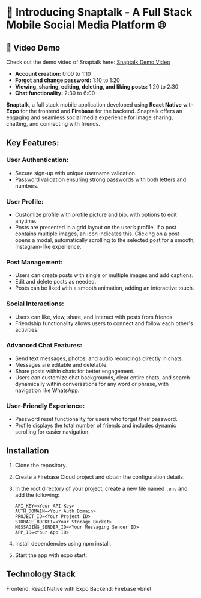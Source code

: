 # 🚀 Introducing Snaptalk - A Full Stack Mobile Social Media Platform 🌐

## 🎥 Video Demo

Check out the demo video of Snaptalk here: [Snaptalk Demo Video](https://drive.google.com/file/d/1e7g5r6jxirRMa-fJsM7MMqtEmFvmwL2f/view)

- **Account creation:** 0:00 to 1:10
- **Forgot and change password:** 1:10 to 1:20
- **Viewing, sharing, editing, deleting, and liking posts:** 1:20 to 2:30
- **Chat functionality:** 2:30 to 6:00

**Snaptalk**, a full stack mobile application developed 
using **React Native** with **Expo** for the frontend and **Firebase** for the backend.
Snaptalk offers an engaging and seamless social media experience 
for image sharing, chatting, and connecting with friends.

## Key Features:

### User Authentication:

- Secure sign-up with unique username validation.
- Password validation ensuring strong passwords with both letters and numbers.

### User Profile:

- Customize profile with profile picture and bio, with options to edit anytime.
- Posts are presented in a grid layout on the user’s profile. If a post contains multiple images, an icon indicates this. Clicking on a post opens a modal, automatically scrolling to the selected post for a smooth, Instagram-like experience.

### Post Management:

- Users can create posts with single or multiple images and add captions.
- Edit and delete posts as needed.
- Posts can be liked with a smooth animation, adding an interactive touch.

### Social Interactions:

- Users can like, view, share, and interact with posts from friends.
- Friendship functionality allows users to connect and follow each other's activities.

### Advanced Chat Features:

- Send text messages, photos, and audio recordings directly in chats.
- Messages are editable and deletable.
- Share posts within chats for better engagement.
- Users can customize chat backgrounds, clear entire chats, and search dynamically within conversations for any word or phrase, with navigation like WhatsApp.

### User-Friendly Experience:

- Password reset functionality for users who forget their password.
- Profile displays the total number of friends and includes dynamic scrolling for easier navigation.

## Installation

1. Clone the repository.
2. Create a Firebase Cloud project and obtain the configuration details.
3. In the root directory of your project, create a new file named `.env` and add the following:

   ```plaintext
   API_KEY=<Your API Key>
   AUTH_DOMAIN=<Your Auth Domain>
   PROJECT_ID=<Your Project ID>
   STORAGE_BUCKET=<Your Storage Bucket>
   MESSAGING_SENDER_ID=<Your Messaging Sender ID>
   APP_ID=<Your App ID>
4. Install dependencies using npm install.
5. Start the app with expo start.


##  Technology Stack
Frontend: React Native with Expo
Backend: Firebase
vbnet
